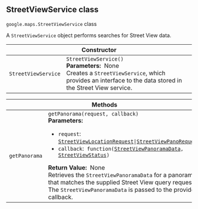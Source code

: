 <h2 id="StreetViewService"> StreetViewService class </h2><p>
<code><span itemprop="path">google.maps</span>.<span itemprop="name">StreetViewService</span></code>
class
</p><p>A <code>StreetViewService</code> object performs searches for Street View data.</p><div class="devsite-table-wrapper"><table class="constructors responsive" summary="class StreetViewService - Constructor">
<thead>
<tr><th colspan="2" id="StreetViewService.constructor">Constructor</th>
</tr></thead>
<tbody>
<tr>
<td><code><span>StreetViewService</span></code></td>
<td><div><code>StreetViewService()</code></div>
<div class="desc"><strong>Parameters:</strong>&nbsp; None</div>
<div class="desc">Creates a <code>StreetViewService</code>, which provides an interface to the data stored in the Street View service.</div></td>
</tr>
</tbody>
</table></div><div class="devsite-table-wrapper"><table class="methods responsive" summary="class StreetViewService - Methods">
<thead>
<tr><th colspan="2">Methods</th>
</tr></thead>
<tbody>
<tr id="StreetViewService.getPanorama">
<td><code><span>getPanorama</span></code></td>
<td><div><code>getPanorama(request, callback)</code></div>
<div class="desc"><strong>Parameters:</strong>&nbsp; <ul>
<li><code>request</code>:&nbsp; <code><a href="https://github.com/amenadiel/google-maps-documentation/blob/master/docs/StreetViewLocationRequest.md">StreetViewLocationRequest</a>|<a href="https://github.com/amenadiel/google-maps-documentation/blob/master/docs/StreetViewPanoRequest.md">StreetViewPanoRequest</a></code></li>
<li><code>callback</code>:&nbsp; <code>function(<a href="https://github.com/amenadiel/google-maps-documentation/blob/master/docs/StreetViewPanoramaData.md">StreetViewPanoramaData</a>, <a href="https://github.com/amenadiel/google-maps-documentation/blob/master/docs/StreetViewStatus.md">StreetViewStatus</a>)</code></li>
</ul></div>
<div class="desc"><strong>Return Value:</strong>&nbsp; None</div>
<div class="desc">Retrieves the <code>StreetViewPanoramaData</code> for a panorama that matches the supplied Street View query request. The <code>StreetViewPanoramaData</code> is passed to the provided callback.</div></td>
</tr>
</tbody>
</table></div>